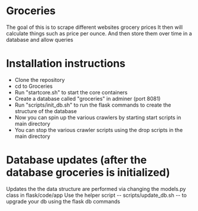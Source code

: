# Groceries
The goal of this is to scrape different websites grocery prices
It then will calculate things such as price per ounce. 
And then store them over time in a database and allow queries 

# Installation instructions
- Clone the repository
- cd to Groceries
- Run "startcore.sh" to start the core containers
- Create a database called "groceries" in adminer (port 8081)
- Run "scripts/init_db.sh" to run the flask commands to create the structure of the database
- Now you can spin up the various crawlers by starting start scripts in main directory
- You can stop the various crawler scripts using the drop scripts in the main directory 


# Database updates (after the database groceries is initialized) 
Updates the the data structure are performed via changing the models.py class in flask/code/app
Use the helper script -- scripts/update_db.sh -- to upgrade your db using the flask db commands
